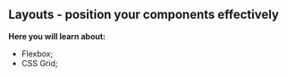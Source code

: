 ## Layouts - position your components effectively

**Here you will learn about:**

- Flexbox;
- CSS Grid;
